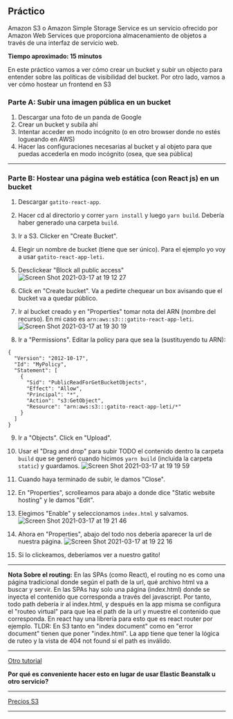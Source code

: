 ## Práctico

Amazon S3 o Amazon Simple Storage Service es un servicio ofrecido por Amazon Web Services que proporciona almacenamiento de objetos a través de una interfaz de servicio web.

**Tiempo aproximado: 15 minutos**

En este práctico vamos a ver cómo crear un bucket y subir un objecto para entender sobre las políticas de visibilidad del bucket.
Por otro lado, vamos a ver cómo hostear un frontend en S3

### Parte A: Subir una imagen pública en un bucket

1. Descargar una foto de un panda de Google
2. Crear un bucket y subila ahí
3. Intentar acceder en modo incógnito (o en otro browser donde no estés logueando en AWS)
4. Hacer las configuraciones necesarias al bucket y al objeto para que puedas accederla en modo incógnito (osea, que sea pública)

---

### Parte B: Hostear una página web estática (con React js) en un bucket

1. Descargar `gatito-react-app`.

2. Hacer cd al directorio y correr `yarn install` y luego `yarn build`. Debería haber generado una carpeta `build`.

3. Ir a S3. Clicker en "Create Bucket".

4. Elegir un nombre de bucket (tiene que ser único). Para el ejemplo yo voy a usar `gatito-react-app-leti`.

5. Desclickear "Block all public access"
![Screen Shot 2021-03-17 at 19 12 27](https://user-images.githubusercontent.com/17788257/111546603-afb8e780-8756-11eb-92e0-662f98c023c6.png)


6. Click en "Create bucket". Va a pedirte chequear un box avisando que el bucket va a quedar público.


7. Ir al bucket creado y en "Properties" tomar nota del ARN (nombre del recurso). En mi caso es `arn:aws:s3:::gatito-react-app-leti`.
![Screen Shot 2021-03-17 at 19 30 19](https://user-images.githubusercontent.com/17788257/111547054-5ac9a100-8757-11eb-84b2-d5e6cf62a178.png)


8. Ir a "Permissions". Editar la policy para que sea la (sustituyendo tu ARN):
```
{
  "Version": "2012-10-17",
  "Id": "MyPolicy",
  "Statement": [
    {
      "Sid": "PublicReadForGetBucketObjects",
      "Effect": "Allow",
      "Principal": "*",
      "Action": "s3:GetObject",
      "Resource": "arn:aws:s3:::gatito-react-app-leti/*"
    }
  ]
}
```


9. Ir a "Objects". Click en "Upload".


10. Usar el "Drag and drop" para subir TODO el contenido dentro la carpeta `build` que se generó cuando hicimos `yarn build` (incluida la carpeta `static`) y guardamos.
![Screen Shot 2021-03-17 at 19 19 59](https://user-images.githubusercontent.com/17788257/111546731-e3940d00-8756-11eb-912e-b2e36b46fa26.png)

11. Cuando haya terminado de subir, le damos "Close".


12. En "Properties", scrolleamos para abajo a donde dice "Static website hosting" y le damos "Edit".


13. Elegimos "Enable" y seleccionamos `index.html` y salvamos.
![Screen Shot 2021-03-17 at 19 21 46](https://user-images.githubusercontent.com/17788257/111546683-ceb77980-8756-11eb-9cae-445e16530273.png)


14. Ahora en "Properties", abajo del todo nos debería aparecer la url de nuestra página.
![Screen Shot 2021-03-17 at 19 22 16](https://user-images.githubusercontent.com/17788257/111546709-da0aa500-8756-11eb-8815-8b00b56df6ff.png)


15. Si lo clickeamos, deberíamos ver a nuestro gatito!

---

**Nota Sobre el routing:**
En las SPAs (como React), el routing no es como una página tradicional donde según el path de la url, qué archivo html va a buscar y servir. En las SPAs hay solo una página (index.html) donde se inyecta el contenido que corresponda a través del javascript. Por tanto, todo path debería ir al index.html, y después en la app misma se configura el "routeo virtual" para que lea el path de la url y muestre el contenido que corresponda. En react hay una librería para esto que es react router por ejemplo. 
TLDR: En S3 tanto en "index document" como en "error document" tienen que poner "index.html". La app tiene que tener la lógica de ruteo y la vista de 404 not found si el path es inválido. 

---

[Otro tutorial](https://www.ryanjyost.com/create-s3-bucket-manually/)

**Por qué es conveniente hacer esto en lugar de usar Elastic Beanstalk u otro servicio?**

---
[Precios S3](https://aws.amazon.com/es/getting-started/hands-on/host-static-website/services-costs/)

---

